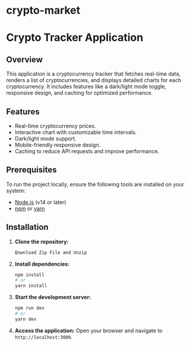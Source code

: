 # crypto-market
 
# Crypto Tracker Application

## Overview

This application is a cryptocurrency tracker that fetches real-time data, renders a list of cryptocurrencies, and displays detailed charts for each cryptocurrency. It includes features like a dark/light mode toggle, responsive design, and caching for optimized performance.

## Features

- Real-time cryptocurrency prices.
- Interactive chart with customizable time intervals.
- Dark/light mode support.
- Mobile-friendly responsive design.
- Caching to reduce API requests and improve performance.

## Prerequisites

To run the project locally, ensure the following tools are installed on your system:

- [Node.js](https://nodejs.org/) (v14 or later)
- [npm](https://www.npmjs.com/) or [yarn](https://yarnpkg.com/)

## Installation

1. **Clone the repository:**

   ```bash
   ِDownload Zip File and Unzip
   ```

2. **Install dependencies:**

   ```bash
   npm install
   # or
   yarn install
   ```

3. **Start the development server:**

   ```bash
   npm run dev
   # or
   yarn dev
   ```

4. **Access the application:**
   Open your browser and navigate to `http://localhost:3000`.
